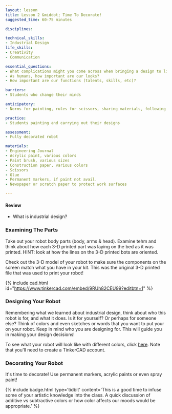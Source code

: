 ```yaml
---
layout: lesson
title: Lesson 2 &middot; Time To Decorate!
suggested_time: 60-75 minutes

disciplines:

technical_skills:
- Industrial Design
life_skills:
- Creativity
- Communication

essential_questions:
- What complications might you come across when bringing a design to life?
- As humans, how important are our looks?  
- How important are our functions (talents, skills, etc)?  

barriers: 
- Students who change their minds  

anticipatory:
- Norms for painting, rules for scissors, sharing materials, following a design or changing designs as necessary

practice:
- Students painting and carrying out their designs

assessment:
- Fully decorated robot

materials:
- Engineering Journal
- Acrylic paint, various colors
- Paint brush, various sizes
- Construction paper, various colors
- Scissors
- Glue
- Permanent markers, if paint not avail.
- Newspaper or scratch paper to protect work surfaces

---
```

#### Review
* What is industrial design?

### Examining The Parts
Take out your robot body parts (body, arms & head).  Examine tehm and think about how each 3-D printed part was laying on the bed as it was printed.  HINT: look at how the lines on the 3-D printed bots are oriented.

Check out the 3-D model of your robot to make sure the components on the screen match what you have in your kit.  This was the original 3-D printed file that was used to print your robot!  

{% include cad.html id="https://www.tinkercad.com/embed/9RUh82CEU99?editbtn=1" %}

### Designing Your Robot
Remembering what we learned about industrial design, think about who this robot is for, and what it does.  Is it for yourself?  Or perhaps for someone else?  Think of colors and even sketches or words that you want to put your on your robot.  Keep in mind who you are designing for.  This will guide you in making your design decisions!

To see what your robot will look like with different colors, click <a href="https://www.tinkercad.com/things/9RUh82CEU99" target="_blank">here</a>. Note that you'll need to create a TinkerCAD account.

### Decorating Your Robot
It's time to decorate!  Use permanent markers, acrylic paints or even spray paint!

{% include badge.html type='tidbit' content='This is a good time to infuse some of your artistic knowledge into the class. A quick discussion of additive vs subtractive colors or how color affects our moods would be appropriate.' %}
